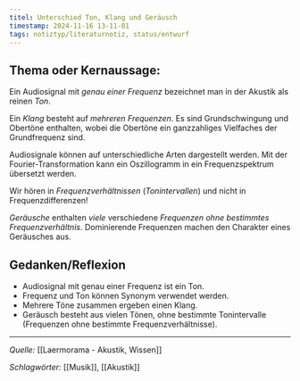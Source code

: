 ```yaml
---
titel: Unterschied Ton, Klang und Geräusch
timestamp: 2024-11-16 13-11-01
tags: notiztyp/literaturnotiz, status/entwurf
---
```


## Thema oder Kernaussage:

Ein Audiosignal mit *genau einer Frequenz* bezeichnet man in der Akustik als reinen *Ton*.

Ein *Klang* besteht auf *mehreren Frequenzen*. Es sind Grundschwingung und Obertöne enthalten, wobei die Obertöne ein ganzzahliges Vielfaches der Grundfrequenz sind.

Audiosignale können auf unterschiedliche Arten dargestellt werden. Mit der Fourier-Transformation kann ein Oszillogramm in ein Frequenzspektrum übersetzt werden.

Wir hören in *Frequenzverhältnissen* (*Tonintervallen*) und nicht in Frequenzdifferenzen!

*Geräusche* enthalten *viele* verschiedene *Frequenzen ohne bestimmtes Frequenzverhältnis*. Dominierende Frequenzen machen den Charakter eines Geräusches aus.

## Gedanken/Reflexion
- Audiosignal mit genau einer Frequenz ist ein Ton. 
- Frequenz und Ton können Synonym verwendet werden. 
- Mehrere Töne zusammen ergeben einen Klang. 
-  Geräusch besteht aus vielen Tönen, ohne bestimmte Tonintervalle (Frequenzen ohne bestimmte Frequenzverhältnisse). 


---
*Quelle:*
[[Laermorama - Akustik, Wissen]]

*Schlagwörter:*
[[Musik]], [[Akustik]]
